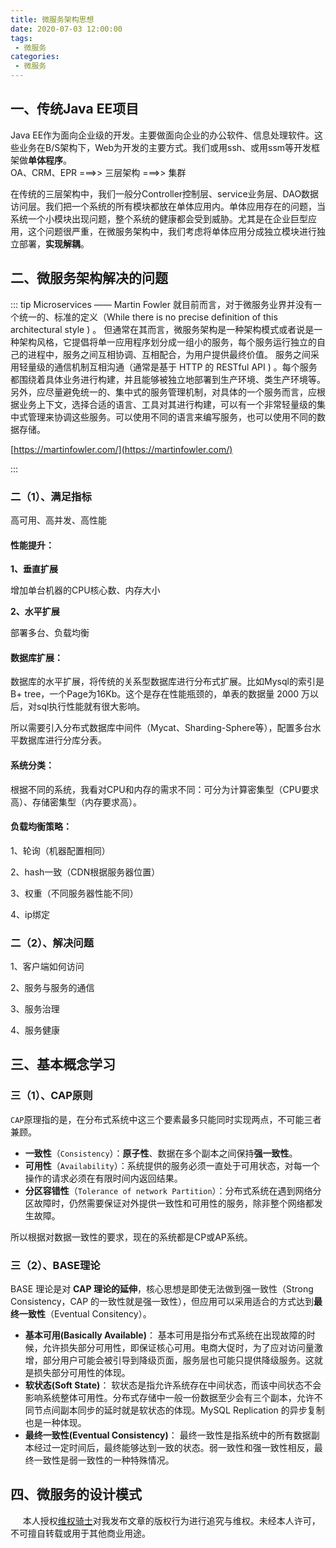 ```yaml
---
title: 微服务架构思想
date: 2020-07-03 12:00:00
tags:
 - 微服务
categories:
 - 微服务
---
```


## 一、传统Java EE项目
Java EE作为面向企业级的开发。主要做面向企业的办公软件、信息处理软件。这些业务在B/S架构下，Web为开发的主要方式。我们或用ssh、或用ssm等开发框架做**单体程序**。<br>
OA、CRM、EPR ===>> 三层架构 ===>> 集群<br>

在传统的三层架构中，我们一般分Controller控制层、service业务层、DAO数据访问层。我们把一个系统的所有模块都放在单体应用内。单体应用存在的问题，当系统一个小模块出现问题，整个系统的健康都会受到威胁。尤其是在企业巨型应用，这个问题很严重，在微服务架构中，我们考虑将单体应用分成独立模块进行独立部署，**实现解耦**。

## 二、微服务架构解决的问题

::: tip Microservices —— Martin Fowler
就目前而言，对于微服务业界并没有一个统一的、标准的定义（While there is no precise definition of this architectural style ) 。
但通常在其而言，微服务架构是一种架构模式或者说是一种架构风格，它提倡将单一应用程序划分成一组小的服务，每个服务运行独立的自己的进程中，服务之间互相协调、互相配合，为用户提供最终价值。
服务之间采用轻量级的通信机制互相沟通（通常是基于 HTTP 的 RESTful API ) 。每个服务都围绕着具体业务进行构建，并且能够被独立地部署到生产环境、类生产环境等。
另外，应尽量避免统一的、集中式的服务管理机制，对具体的一个服务而言，应根据业务上下文，选择合适的语言、工具对其进行构建，可以有一个非常轻量级的集中式管理来协调这些服务。可以使用不同的语言来编写服务，也可以使用不同的数据存储。

[https://martinfowler.com/](https://martinfowler.com/)

:::



### 二（1）、满足指标
高可用、高并发、高性能

#### **性能提升**：

**1、垂直扩展**

增加单台机器的CPU核心数、内存大小

**2、水平扩展**

部署多台、负载均衡

#### **数据库扩展**：

数据库的水平扩展，将传统的关系型数据库进行分布式扩展。比如Mysql的索引是B+ tree，一个Page为16Kb。这个是存在性能瓶颈的，单表的数据量 2000 万以后，对sql执行性能就有很大影响。<br>

所以需要引入分布式数据库中间件（Mycat、Sharding-Sphere等），配置多台水平数据库进行分库分表。

#### **系统分类**：

根据不同的系统，我看对CPU和内存的需求不同：可分为计算密集型（CPU要求高）、存储密集型（内存要求高）。

#### **负载均衡策略**：

1、轮询（机器配置相同）

2、hash一致（CDN根据服务器位置）

3、权重（不同服务器性能不同）

4、ip绑定







### 二（2）、解决问题

1、客户端如何访问

2、服务与服务的通信

3、服务治理

4、服务健康





## 三、基本概念学习

### 三（1）、CAP原则

`CAP`原理指的是，在分布式系统中这三个要素最多只能同时实现两点，不可能三者兼顾。

- **一致性**（`Consistency`）：**原子性**、数据在多个副本之间保持**强一致性**。
- **可用性**（`Availability`）：系统提供的服务必须一直处于可用状态，对每一个操作的请求必须在有限时间内返回结果。
- **分区容错性**（`Tolerance of network Partition`）：分布式系统在遇到网络分区故障时，仍然需要保证对外提供一致性和可用性的服务，除非整个网络都发生故障。

所以根据对数据一致性的要求，现在的系统都是CP或AP系统。



### 三（2）、BASE理论

BASE 理论是对 **CAP 理论的延伸**，核心思想是即使无法做到强一致性（Strong Consistency，CAP 的一致性就是强一致性），但应用可以采用适合的方式达到**最终一致性**（Eventual Consitency）。

- **基本可用(Basically Available)**： 基本可用是指分布式系统在出现故障的时候，允许损失部分可用性，即保证核心可用。电商大促时，为了应对访问量激增，部分用户可能会被引导到降级页面，服务层也可能只提供降级服务。这就是损失部分可用性的体现。
- **软状态(Soft State)**： 软状态是指允许系统存在中间状态，而该中间状态不会影响系统整体可用性。分布式存储中一般一份数据至少会有三个副本，允许不同节点间副本同步的延时就是软状态的体现。MySQL Replication 的异步复制也是一种体现。
- **最终一致性(Eventual Consistency)**： 最终一致性是指系统中的所有数据副本经过一定时间后，最终能够达到一致的状态。弱一致性和强一致性相反，最终一致性是弱一致性的一种特殊情况。


## 四、微服务的设计模式




















&nbsp;&nbsp;&nbsp;&nbsp; 本人授权[维权骑士](http://rightknights.com)对我发布文章的版权行为进行追究与维权。未经本人许可，不可擅自转载或用于其他商业用途。


